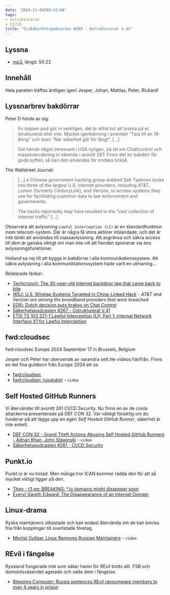 ```yaml
---
date: '2024-11-04T09:43:00'
tags:
- ostrukturerat
- CI/CD
title: "S\xE4kerhetspodcasten #269 - Ostrukturerat V.45"
---
```

## Lyssna
* [mp3](https://traffic.libsyn.com/secure/sakerhetspodcasten/2024-10-30_Ostrukt.mp3?dest-id=117848), längd: 50:22

## Innehåll

Hela panelen träffas äntligen igen! Jesper, Johan, Mattias, Peter, Rickard!


## Lyssnarbrev bakdörrar

Peter D hörde av sig:

> En toppen pod gör ni verkligen, det är alltid kul att
> lyssna på er, strukturerat eller inte.
> Mycket igenkänning i avsnittet "Tips till en 18-åring"
> och även "När säkerhet går för långt". [...]
>
> Det hände något intressant i USA  nyligen, på tal om
> Chattcontrol och massövervakning ni nämnde i avsnitt 267.
> Finns det en bakdörr för goda syften, så kan den
> användas för ondska också.

The Wallstreet Journal:

> [...] a Chinese government hacking group dubbed Salt Typhoon broke into
> three of the largest U.S. internet providers, including AT&T, Lumen
> (formerly CenturyLink), and Verizon, to access systems they use for
> facilitating customer data to law enforcement and governments.
>
> The hacks reportedly may have resulted in the “vast collection of
> internet traffic” [...]

Observera att avlyssning `Lawful Interception (LI)` är en standardfunktion
inom telecom-system.
Där är några få stora aktörer inblandade, och det är inte tänkt att användas
till massavlyssning.
Att avgränsa och säkra access till dem är ganska viktigt om man inte vill
att fienden spionerar via ens avlyssningsfunktioner.

Holland sa nej till att bygga in bakdörrar i alla kommunikationssystem.
Att säkra avlyssning i alla kommuniktationssystem hade varit en utmaning...

Relaterade länkar:

* [Techcrunch: The 30-year-old internet backdoor law that came back to bite](https://techcrunch.com/2024/10/07/the-30-year-old-internet-backdoor-law-that-came-back-to-bite/)
* [WSJ: U.S. Wiretap Systems Targeted in China-Linked Hack](https://www.wsj.com/tech/cybersecurity/u-s-wiretap-systems-targeted-in-china-linked-hack-327fc63b) - _AT&T and Verizon are among the broadband providers that were breached_
* [EDRi: Dutch decision puts brakes on Chat Control](https://edri.org/our-work/dutch-decision-puts-brakes-on-chat-control/)
* [Säkerhetspodcasten #267 - Ostrukturerat V.41](https://sakerhetspodcasten.se/posts/sakerhetspodcasten_267_ostrukturerat_v_41/)
* [ETSI TS 103 221-1 Lawful Interception (LI); Part 1: Internal Network Interface X1 for Lawful Interception](https://www.etsi.org/deliver/etsi_ts/103200_103299/10322101/01.01.01_60/ts_10322101v010101p.pdf)

## fwd:cloudsec

fwd:cloudsec Europe 2024 September 17 in Brussels, Belgium

Jesper och Peter har oberoende av varandra sett lite videos härifrån.
Finns en del fina guldkorn från Europe 2024 att se.

* [fwd:cloudsec](https://fwdcloudsec.org/)
* [fwd:cloudsec (youtube)](https://www.youtube.com/fwdcloudsec) - `video`

## Self Hosted GitHub Runners

Vi återvänder till avsnitt 261 CI/CD Security.
Nu finns en av de coola attackerna presenterade på DEF CON 32.
Var väldigt försiktig om du funderar på att lägga upp en egen _Self Hosted GitHub Runner_,
säkerhet är inte enkelt.

* [DEF CON 32 - Grand Theft Actions Abusing Self Hosted GitHub Runners - Adnan Khan, John Stawinski](https://www.youtube.com/watch?v=5P7KatZBr_I) - `video`
* [Säkerhetspodcasten #261 - CI/CD Security](https://sakerhetspodcasten.se/posts/sakerhetspodcasten_261_ci_cd_security/)

## Punkt.io

Punkt.io är nu hotad.
Men många tror ICAN kommer rädda den för att så mycket viktigt ligger på den.

* [Theo - t3.gg: BREAKING: \*.io domains might disappear soon](https://www.youtube.com/watch?v=d725BsbsYqw)
* [Every/ Gareth Edward: The Disappearance of an Internet Domain](https://every.to/p/the-disappearance-of-an-internet-domain)

## Linux-drama

Ryska maintainers utkastade och kan endast återvända om de kan bevisa fria från kopplingar till svarlistade företag.

* [Mental Outlaw: Linux Removes Russian Maintainers](https://www.youtube.com/watch?v=-aeFekbm3Nc) - `video`

## REvil i fängelse

Ryssland fungerade inte som säker hamn för REvil trotts allt.
FSB och domstolsväsendet agerade och satte dem i fängelse.

* [Bleeping Computer: Russia sentences REvil ransomware members to over 4 years in prison](https://www.bleepingcomputer.com/news/security/russia-sentences-revil-ransomware-members-to-over-4-years-in-prison/)

